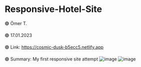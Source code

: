 # Responsive-Hotel-Site

🟣 Ömer T.

🟣 17.01.2023

🟣 Link: https://cosmic-dusk-b5ecc5.netlify.app

🟣 Summary: My first responsive site attempt
![image](https://user-images.githubusercontent.com/122406455/212941900-41c0f1a4-1b14-4ef9-a1a9-1c030bdc3131.png)
![image](https://user-images.githubusercontent.com/122406455/212942235-095e6ad0-d02b-4056-9285-56fe30df2d49.png)

